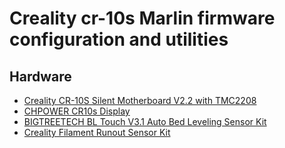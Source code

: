 # Creality cr-10s Marlin firmware configuration and utilities

## Hardware

- [Creality CR-10S Silent Motherboard V2.2 with TMC2208](https://www.amazon.com/gp/product/B085RD2G7M)
- [CHPOWER CR10s Display](https://www.amazon.com/gp/product/B07DL3ZBD7)
- [BIGTREETECH BL Touch V3.1 Auto Bed Leveling Sensor Kit](https://www.amazon.com/dp/B093788GPB)
- [Creality Filament Runout Sensor Kit](https://www.amazon.com/dp/B09YD3T1ML)
